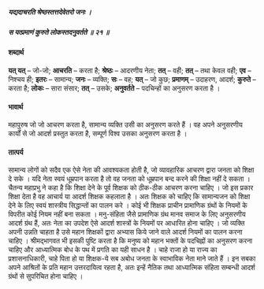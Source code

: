 ##### यद्यदाचरति श्रेष्ठस्तत्तदेवेतरो जनः ।
##### स यत्प्रमाणं कुरुते लोकस्तदनुवर्तते ॥ २१ ॥

#### शब्दार्थ

**यत् यत्** – जो-जो; **आचरति** – करता है; **श्रेष्ठः** – आदरणीय नेता; **तत्** – वही; **तत्** – तथा  केवल वही; **एव** – निश्चय ही; **इतरः** – सामान्य; **जनः** – व्यक्ति; **सः** – वह; **यत्** – जो कुछ; **प्रमाणम्** – उदाहरण, आदर्श; **कुरुते** – करता है; **लोकः** – सारा संसार; **तत्** – उसके; **अनुवर्तते** – पदचिन्हों का अनुसरण करता है ।

#### भावार्थ

महापुरुष जो जो आचरण करता है, सामान्य व्यक्ति उसी का अनुसरण करते हैं । वह अपने अनुसरणीय कार्यों से जो आदर्श प्रस्तुत करता है, सम्पूर्ण विश्व उसका अनुसरण करता है ।

#### तात्पर्य

सामान्य लोगों को सदैव एक ऐसे नेता की आवश्यकता होती है, जो व्यावहारिक आचरण द्वारा जनता को शिक्षा दे सके । यदि नेता स्वयं धूम्रपान करता है तो वह जनता को धूम्रपान बन्द करने की शिक्षा नहीं दे सकता । चैतन्य महाप्रभु ने कहा है कि शिक्षा देने के पूर्व शिक्षक को ठीक-ठीक आचरण करना चाहिए । जो इस प्रकार शिक्षा देता है वह आचार्य या आदर्श शिक्षक कहलाता है । अतः शिक्षक को चाहिए कि सामान्यजन को शिक्षा देने के लिए स्वयं शास्त्रीय सिद्धान्तों का पालन करे । कोई भी शिक्षक प्राचीन प्रामाणिक ग्रंथों के नियमों के विपरीत कोई नियम नहीं बना सकता । मनु-संहिता जैसे प्रामाणिक ग्रंथ मानव समाज के लिए अनुसरणीय आदर्श ग्रंथ हैं, अतः नेता का उपदेश ऐसे आदर्श शास्त्रों के नियमों पर आधारित होना चाहिए । जो व्यक्ति अपनी उन्नति चाहता है उसे महान शिक्षकों द्वारा अभ्यास किये जाने वाले आदर्श नियमों का पालन करना चाहिए । श्रीमद्भागवत भी इसकी पुष्टि करता है कि मनुष्य को महान भक्तों के पदचिह्नों का अनुसरण करना चाहिए और आध्यात्मिक बोध के पथ में प्रगति का यही साधन है । चाहे राजा हो या राज्य का प्रशासनाधिकारी, चाहे पिता हो या शिक्षक-ये सब अबोध जनता के स्वाभाविक नेता माने जाते हैं । इन सबका अपने आश्रितों के प्रति महान उत्तरदायित्व रहता है, अतः इन्हें नैतिक तथा आध्यात्मिक संहिता सम्बन्धी आदर्श ग्रंथों से सुपरिचित होना चाहिए ।